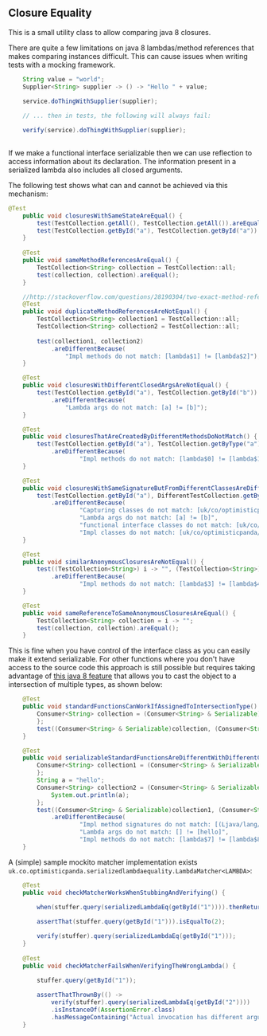 Closure Equality
------------------

This is a small utility class to allow comparing java 8 closures.

There are quite a few limitations on java 8 lambdas/method references that makes comparing instances difficult.
This can cause issues when writing tests with a mocking framework.

```java
    String value = "world";
    Supplier<String> supplier -> () -> "Hello " + value; 
  
    service.doThingWithSupplier(supplier);

    // ... then in tests, the following will always fail:

    verify(service).doThingWithSupplier(supplier);
    
```

If we make a functional interface serializable then we can use reflection to access information about its declaration.
The information present in a serialized lambda also includes all closed arguments. 

The following test shows what can and cannot be achieved via this mechanism:

```java 
@Test
    public void closuresWithSameStateAreEqual() {
        test(TestCollection.getAll(), TestCollection.getAll()).areEqual();   
        test(TestCollection.getById("a"), TestCollection.getById("a")).areEqual();   
    }
    
    @Test
    public void sameMethodReferencesAreEqual() {
        TestCollection<String> collection = TestCollection::all;
        test(collection, collection).areEqual();   
    } 

    //http://stackoverflow.com/questions/28190304/two-exact-method-references-are-not-equal
    @Test
    public void duplicateMethodReferencesAreNotEqual() {
        TestCollection<String> collection1 = TestCollection::all;
        TestCollection<String> collection2 = TestCollection::all;
        
        test(collection1, collection2)
            .areDifferentBecause(
                "Impl methods do not match: [lambda$1] != [lambda$2]");   
    } 

    @Test
    public void closuresWithDifferentClosedArgsAreNotEqual() {
        test(TestCollection.getById("a"), TestCollection.getById("b"))
            .areDifferentBecause(
                "Lambda args do not match: [a] != [b]");   
    } 

    @Test
    public void closuresThatAreCreatedByDifferentMethodsDoNotMatch() {
        test(TestCollection.getById("a"), TestCollection.getByType("a"))
            .areDifferentBecause(
                    "Impl methods do not match: [lambda$0] != [lambda$1]");   
    } 

    @Test
    public void closuresWithSameSignatureButFromDifferentClassesAreDifferent() {
        test(TestCollection.getById("a"), DifferentTestCollection.getByType("b"))
            .areDifferentBecause(
                    "Capturing classes do not match: [uk/co/optimisticpanda/serializedlambdaequality/TestCollection] != [uk/co/optimisticpanda/serializedlambdaequality/DifferentTestCollection]",
                    "Lambda args do not match: [a] != [b]",
                    "functional interface classes do not match: [uk/co/optimisticpanda/serializedlambdaequality/TestCollection] != [uk/co/optimisticpanda/serializedlambdaequality/DifferentTestCollection]",
                    "Impl classes do not match: [uk/co/optimisticpanda/serializedlambdaequality/TestCollection] != [uk/co/optimisticpanda/serializedlambdaequality/DifferentTestCollection]");   
    } 

    @Test
    public void similarAnonymousClosuresAreNotEqual() {
        test((TestCollection<String>) i -> "", (TestCollection<String>) i -> "")
            .areDifferentBecause(
                    "Impl methods do not match: [lambda$3] != [lambda$4]");   
    } 

    @Test
    public void sameReferenceToSameAnonymousClosuresAreEqual() {
        TestCollection<String> collection = i -> "";
        test(collection, collection).areEqual();   
    } 
```

This is fine when you have control of the interface class as you can easily make it extend serializable. For other functions where you don't have
access to the source code this approach is still possible but requires taking advantage of [this java 8 feature](http://stackoverflow.com/a/22808112/1089998) that allows you to cast the object to a intersection of multiple types, as shown below:

```java
    @Test
    public void standardFunctionsCanWorkIfAssignedToIntersectionType() {
        Consumer<String> collection = (Consumer<String> & Serializable) string -> {
        };
        test((Consumer<String> & Serializable)collection, (Consumer<String> & Serializable)collection).areEqual();   
    }

    @Test
    public void serializableStandardFunctionsAreDifferentWithDifferentClosures() {
        Consumer<String> collection1 = (Consumer<String> & Serializable) string -> {
        };
        String a = "hello";
        Consumer<String> collection2 = (Consumer<String> & Serializable) string -> {
            System.out.println(a);
        };
        test((Consumer<String> & Serializable)collection1, (Consumer<String> & Serializable)collection2)
            .areDifferentBecause(
                    "Impl method signatures do not match: [(Ljava/lang/String;)V] != [(Ljava/lang/String;Ljava/lang/String;)V]",
                    "Lambda args do not match: [] != [hello]",
                    "Impl methods do not match: [lambda$7] != [lambda$8]");   
    }
```


A (simple) sample mockito matcher implementation exists `uk.co.optimisticpanda.serializedlambdaequality.LambdaMatcher<LAMBDA>`:   

```java
    @Test
    public void checkMatcherWorksWhenStubbingAndVerifying() {

        when(stuffer.query(serializedLambdaEq(getById("1")))).thenReturn(2);
        
        assertThat(stuffer.query(getById("1"))).isEqualTo(2);

        verify(stuffer).query(serializedLambdaEq(getById("1")));
    }
    
    @Test
    public void checkMatcherFailsWhenVerifyingTheWrongLambda() {

        stuffer.query(getById("1"));
        
        assertThatThrownBy(() -> 
            verify(stuffer).query(serializedLambdaEq(getById("2"))))
            .isInstanceOf(AssertionError.class)
            .hasMessageContaining("Actual invocation has different arguments");
    }
```
